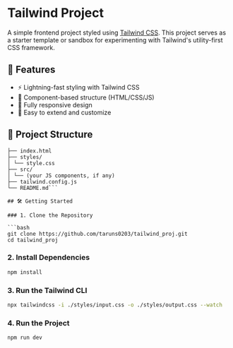 # Tailwind Project

A simple frontend project styled using [Tailwind CSS](https://tailwindcss.com/). This project serves as a starter template or sandbox for experimenting with Tailwind's utility-first CSS framework.

## 🚀 Features

- ⚡ Lightning-fast styling with Tailwind CSS
- 🧩 Component-based structure (HTML/CSS/JS)
- 📱 Fully responsive design
- 🔄 Easy to extend and customize

## 📁 Project Structure

````tailwind_proj/
├── index.html
├── styles/
│ └── style.css
├── src/
│ └── (your JS components, if any)
├── tailwind.config.js
└── README.md```

## 🛠️ Getting Started

### 1. Clone the Repository

```bash
git clone https://github.com/taruns0203/tailwind_proj.git
cd tailwind_proj
````

### 2. Install Dependencies

```bash
npm install
```

### 3. Run the Tailwind CLI

```bash
npx tailwindcss -i ./styles/input.css -o ./styles/output.css --watch
```

### 4. Run the Project

```bash
npm run dev
```
